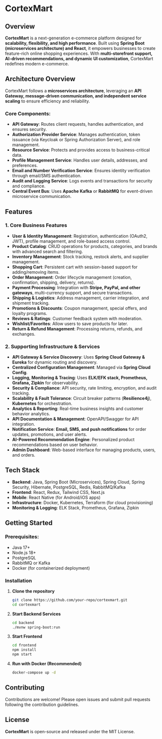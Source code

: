 # CortexMart

## Overview
**CortexMart** is a next-generation e-commerce platform designed for **scalability, flexibility, and high performance**. Built using **Spring Boot (microservices architecture) and React**, it empowers businesses to create feature-rich online shopping experiences. With **multi-storefront support, AI-driven recommendations, and dynamic UI customization**, CortexMart redefines modern e-commerce.

## Architecture Overview
CortexMart follows a **microservices architecture**, leveraging an **API Gateway, message-driven communication, and independent service scaling** to ensure efficiency and reliability.

### Core Components:
- **API Gateway**: Routes client requests, handles authentication, and ensures security.
- **Authorization Provider Service**: Manages authentication, token issuance (via Keycloak or Spring Authorization Server), and role management.
- **Resource Service**: Protects and provides access to business-critical data.
- **Profile Management Service**: Handles user details, addresses, and preferences.
- **Email and Number Verification Service**: Ensures identity verification through email/SMS authentication.
- **Audit and Logging Service**: Logs events and transactions for security and compliance.
- **Central Event Bus**: Uses **Apache Kafka** or **RabbitMQ** for event-driven microservice communication.

## Features
### 1. Core Business Features
- **User & Identity Management**: Registration, authentication (OAuth2, JWT), profile management, and role-based access control.
- **Product Catalog**: CRUD operations for products, categories, and brands with advanced search and filtering.
- **Inventory Management**: Stock tracking, restock alerts, and supplier management.
- **Shopping Cart**: Persistent cart with session-based support for adding/removing items.
- **Order Management**: Order lifecycle management (creation, confirmation, shipping, delivery, returns).
- **Payment Processing**: Integration with **Stripe, PayPal, and other gateways**, multi-currency support, and secure transactions.
- **Shipping & Logistics**: Address management, carrier integration, and shipment tracking.
- **Promotions & Discounts**: Coupon management, special offers, and loyalty programs.
- **Reviews & Ratings**: Customer feedback system with moderation.
- **Wishlist/Favorites**: Allow users to save products for later.
- **Return & Refund Management**: Processing returns, refunds, and exchanges.

### 2. Supporting Infrastructure & Services
- **API Gateway & Service Discovery**: Uses **Spring Cloud Gateway & Eureka** for dynamic routing and discovery.
- **Centralized Configuration Management**: Managed via **Spring Cloud Config**.
- **Logging, Monitoring & Tracing**: Uses **ELK/EFK stack, Prometheus, Grafana, Zipkin** for observability.
- **Security & Compliance**: API security, rate limiting, encryption, and audit tracking.
- **Scalability & Fault Tolerance**: Circuit breaker patterns (**Resilience4j**), **Kubernetes** for orchestration.
- **Analytics & Reporting**: Real-time business insights and customer behavior analytics.
- **API Documentation & Management**: OpenAPI/Swagger for API integration.
- **Notification Service**: **Email, SMS, and push notifications** for order updates, promotions, and user alerts.
- **AI-Powered Recommendation Engine**: Personalized product recommendations based on user behavior.
- **Admin Dashboard**: Web-based interface for managing products, users, and orders.

## Tech Stack
- **Backend**: Java, Spring Boot (Microservices), Spring Cloud, Spring Security, Hibernate, PostgreSQL, Redis, RabbitMQ/Kafka
- **Frontend**: React, Redux, Tailwind CSS, Next.js
- **Mobile**: React Native (for Android/iOS apps)
- **Infrastructure**: Docker, Kubernetes, Terraform (for cloud provisioning)
- **Monitoring & Logging**: ELK Stack, Prometheus, Grafana, Zipkin

## Getting Started
### Prerequisites:
- Java 17+
- Node.js 18+
- PostgreSQL
- RabbitMQ or Kafka
- Docker (for containerized deployment)

### Installation
1. **Clone the repository**
   ```sh
   git clone https://github.com/your-repo/cortexmart.git
   cd cortexmart
   ```
2. **Start Backend Services**
   ```sh
   cd backend
   ./mvnw spring-boot:run
   ```
3. **Start Frontend**
   ```sh
   cd frontend
   npm install
   npm start
   ```
4. **Run with Docker (Recommended)**
   ```sh
   docker-compose up -d
   ```

## Contributing
Contributions are welcome! Please open issues and submit pull requests following the contribution guidelines.

## License
**CortexMart** is open-source and released under the MIT License.


